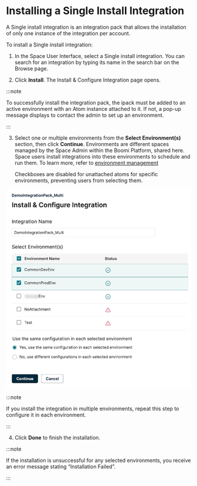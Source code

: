 # Installing a Single Install Integration 

<head>
  <meta name="guidename" content="Spaces"/>
  <meta name="context" content="GUID-8b76b2a9-d072-42e9-b3b0-e4b79894ddab"/>
</head>

A Single install integration is an integration pack that allows the installation of only one instance of the integration per account.

To install a Single install integration:

1. In the Space User Interface, select a Single install integration. You can search for an integration by typing its name in the search bar on the Browse page.

2. Click **Install**. The Install & Configure Integration page opens.

:::note

To successfully install the integration pack, the ipack must be added to an active environment with an Atom instance attached to it. If not, a pop-up message displays to contact the admin to set up an environment.

:::

3. Select one or multiple environments from the **Select Environment(s)** section, then click **Continue**.
    Environments are different spaces managed by the Space Admin within the Boomi Platform, shared here. Space users install integrations into these environments to schedule and run them. To learn more, refer to [environment management](/docs/Atomsphere/Integration/Integration%20management/c-atm-Environment_management_1ec94aeb-ffaf-4cec-a3b0-483c2af3967c.md)

    Checkboxes are disabled for unattached atoms for specific environments, preventing users from selecting them. 

![](./images/spa_select_environment.png)

:::note

If you install the integration in multiple environments, repeat this step to configure it in each environment.

:::

4. Click **Done** to finish the installation.

:::note

 If the installation is unsuccessful for any selected environments, you receive an error message stating “Installation Failed”.

 :::
